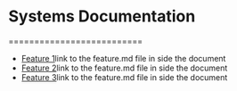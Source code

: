 # Systems Documentation
==========================

* [Feature 1](Feature1.md)link to the feature.md file in side the document
* [Feature 2](Feature2.md)link to the feature.md file in side the document
* [Feature 3](Feature3.md)link to the feature.md file in side the document